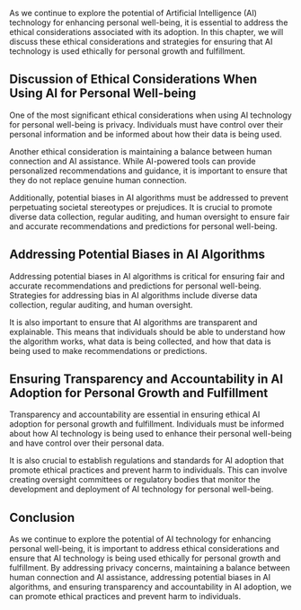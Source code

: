 

As we continue to explore the potential of Artificial Intelligence (AI) technology for enhancing personal well-being, it is essential to address the ethical considerations associated with its adoption. In this chapter, we will discuss these ethical considerations and strategies for ensuring that AI technology is used ethically for personal growth and fulfillment.

Discussion of Ethical Considerations When Using AI for Personal Well-being
--------------------------------------------------------------------------

One of the most significant ethical considerations when using AI technology for personal well-being is privacy. Individuals must have control over their personal information and be informed about how their data is being used.

Another ethical consideration is maintaining a balance between human connection and AI assistance. While AI-powered tools can provide personalized recommendations and guidance, it is important to ensure that they do not replace genuine human connection.

Additionally, potential biases in AI algorithms must be addressed to prevent perpetuating societal stereotypes or prejudices. It is crucial to promote diverse data collection, regular auditing, and human oversight to ensure fair and accurate recommendations and predictions for personal well-being.

Addressing Potential Biases in AI Algorithms
--------------------------------------------

Addressing potential biases in AI algorithms is critical for ensuring fair and accurate recommendations and predictions for personal well-being. Strategies for addressing bias in AI algorithms include diverse data collection, regular auditing, and human oversight.

It is also important to ensure that AI algorithms are transparent and explainable. This means that individuals should be able to understand how the algorithm works, what data is being collected, and how that data is being used to make recommendations or predictions.

Ensuring Transparency and Accountability in AI Adoption for Personal Growth and Fulfillment
-------------------------------------------------------------------------------------------

Transparency and accountability are essential in ensuring ethical AI adoption for personal growth and fulfillment. Individuals must be informed about how AI technology is being used to enhance their personal well-being and have control over their personal data.

It is also crucial to establish regulations and standards for AI adoption that promote ethical practices and prevent harm to individuals. This can involve creating oversight committees or regulatory bodies that monitor the development and deployment of AI technology for personal well-being.

Conclusion
----------

As we continue to explore the potential of AI technology for enhancing personal well-being, it is important to address ethical considerations and ensure that AI technology is being used ethically for personal growth and fulfillment. By addressing privacy concerns, maintaining a balance between human connection and AI assistance, addressing potential biases in AI algorithms, and ensuring transparency and accountability in AI adoption, we can promote ethical practices and prevent harm to individuals.
